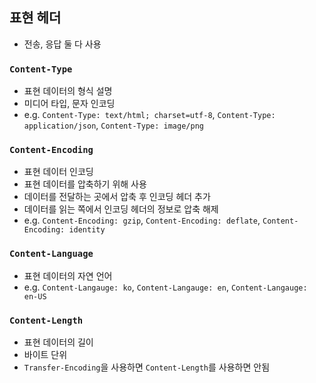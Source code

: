 ## 표현 헤더

- 전송, 응답 둘 다 사용

### `Content-Type`

- 표현 데이터의 형식 설명
- 미디어 타입, 문자 인코딩
- e.g. `Content-Type: text/html; charset=utf-8`, `Content-Type: application/json`, `Content-Type: image/png`

### `Content-Encoding`

- 표현 데이터 인코딩
- 표현 데이터를 압축하기 위해 사용
- 데이터를 전달하는 곳에서 압축 후 인코딩 헤더 추가
- 데이터를 읽는 쪽에서 인코딩 헤더의 정보로 압축 해제
- e.g. `Content-Encoding: gzip`, `Content-Encoding: deflate`, `Content-Encoding: identity`

### `Content-Language`

- 표현 데이터의 자연 언어
- e.g. `Content-Langauge: ko`, `Content-Langauge: en`, `Content-Langauge: en-US`

### `Content-Length`

- 표현 데이터의 길이
- 바이트 단위
- `Transfer-Encoding`을 사용하면 `Content-Length`를 사용하면 안됨
